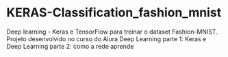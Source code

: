 # KERAS-Classification_fashion_mnist
Deep learning - Keras e TensorFlow para treinar o dataset Fashion-MNIST. Projeto desenvolvido no curso do Alura Deep Learning parte 1: Keras e Deep Learning parte 2: como a rede aprende
